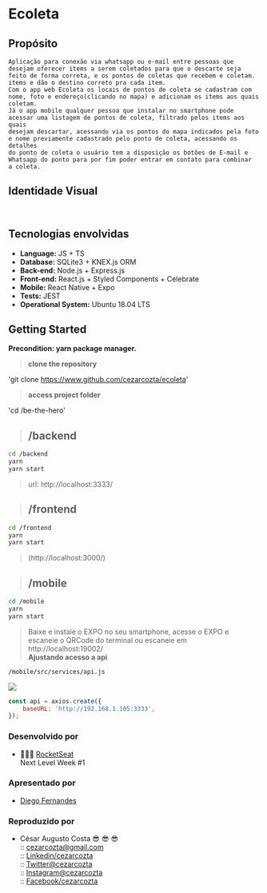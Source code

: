 # Ecoleta

## Propósito

    Aplicação para conexão via whatsapp ou e-mail entre pessoas que 
    desejam oferecer items a serem coletados para que o descarte seja 
    feito de forma correta, e os pontos de coletas que recebem e coletam.
    items e dão o destino correto pra cada item.
    Com o app web Ecoleta os locais de pontos de coleta se cadastram com 
    nome, foto e endereço(clicando no mapa) e adicionam os items aos quais
    coletam.
    Já o app mobile qualquer pessoa que instalar no smartphone pode 
    acessar uma listagem de pontos de coleta, filtrado pelos items aos quais
    desejam descartar, acessando via os pontos do mapa indicados pela foto
    e nome previamente cadastrado pelo ponto de coleta, acessando os detalhes
    do ponto de coleta o usuário tem a disposição os botões de E-mail e 
    Whatsapp do ponto para por fim poder entrar em contato para combinar 
    a coleta.   

## Identidade Visual  

![]()

![]()  

## Tecnologias envolvidas  

- **Language:** JS + TS  
- **Database:** SQLite3 + KNEX.js ORM  
- **Back-end:** Node.js + Express.js  
- **Front-end:** React.js + Styled Components + Celebrate  
- **Mobile:** React Native + Expo  
- **Tests:** JEST  
- **Operational System:** Ubuntu 18.04 LTS  

## Getting Started  

**Precondition: yarn package manager.**  
>**clone the repository**  

'git clone https://www.github.com/cezarcozta/ecoleta'  

>**access project folder**  

'cd /be-the-hero'  

>## **/backend**  

```zsh
cd /backend  
yarn  
yarn start  
```

>url: http://localhost:3333/

>## **/frontend**  

```zsh
cd /frontend  
yarn  
yarn start
```  

>(http://localhost:3000/)  

>## **/mobile**  

```zsh
cd /mobile  
yarn
yarn start
```  

> Baixe e instale o EXPO no seu smartphone, acesse o EXPO e escaneie o QRCode do terminal ou escaneie em http://localhost:19002/  
>**Ajustando acesso a api**  

```zsh
/mobile/src/services/api.js
```

![](https://github.com/cezarcozta/be-the-hero/blob/master/mobile/src/assests/tela.png)  

```javascript
const api = axios.create({
    baseURL: 'http://192.168.1.105:3333',
});
```  

### Desenvolvido por  

- :rocket::rocket::rocket: [RocketSeat](https://rocketseat.com.br/)  
    Next Level Week #1  

### Apresentado por  

- [Diego Fernandes](https://github.com/diego3g)  

### Reproduzido por  

- César Augusto Costa :sunglasses: :sunglasses: :sunglasses:  
:: cezarcozta@gmail.com  
:: [Linkedin/cezarcozta](www.linkedin.com/in/cezarcozta)  
:: [Twitter@cezarcozta](www.twitter.com/cezarcozta)  
:: [Instagram@cezarcozta](www.instagram.com/cezarcozta)  
:: [Facebook/cezarcozta](www.facebook.com/cezarcozta)  
